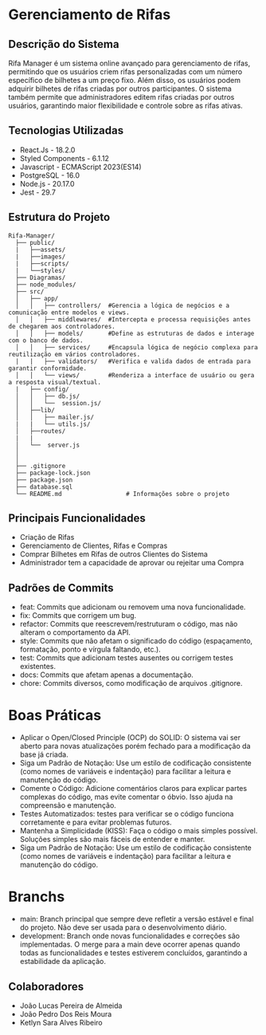 # Gerenciamento de Rifas    
## Descrição do Sistema
Rifa Manager é um sistema online avançado para gerenciamento de rifas, permitindo que os usuários criem rifas personalizadas com um número específico de bilhetes a um preço fixo. Além disso, os usuários podem adquirir bilhetes de rifas criadas por outros participantes. O sistema também permite que administradores editem rifas criadas por outros usuários, garantindo maior flexibilidade e controle sobre as rifas ativas.

 ## Tecnologias Utilizadas
- React.Js - 18.2.0
- Styled Components - 6.1.12
- Javascript -  ECMAScript 2023(ES14)
- PostgreSQL - 16.0
- Node.js - 20.17.0
- Jest - 29.7

## Estrutura do Projeto

```plaintext
Rifa-Manager/
  ├── public/
  |   ├──assets/
  |   ├──images/
  |   ├──scripts/  
  |   └──styles/
  ├── Diagramas/                    
  ├── node_modules/              
  ├── src/
  │   ├── app/
  │   │   ├── controllers/  #Gerencia a lógica de negócios e a comunicação entre modelos e views.       
  │   │   ├── middlewares/  #Intercepta e processa requisições antes de chegarem aos controladores.   
  │   │   ├── models/       #Define as estruturas de dados e interage com o banco de dados.      
  │   │   ├── services/     #Encapsula lógica de negócio complexa para reutilização em vários controladores.         
  |   |   ├── validators/   #Verifica e valida dados de entrada para garantir conformidade.
  │   │   └── views/        #Renderiza a interface de usuário ou gera a resposta visual/textual.
  |   ├── config/
  │   │   ├── db.js/       
  │   │   └──  session.js/      
  │   ├──lib/         
  │   │   ├── mailer.js/                
  |   |   └── utils.js/      
  │   ├──routes/   
  |   |
  │   └──  server.js
  │
  │
  ├── .gitignore                 
  ├── package-lock.json          
  ├── package.json              
  ├── database.sql  
  └── README.md                  # Informações sobre o projeto
```
## Principais Funcionalidades
- Criação de Rifas
- Gerenciamento de Clientes, Rifas e Compras
- Comprar Bilhetes em Rifas de outros Clientes do Sistema
- Administrador tem a capacidade de aprovar ou rejeitar uma Compra

## Padrões de Commits
- feat: Commits que adicionam ou removem uma nova funcionalidade.
- fix: Commits que corrigem um bug.
- refactor: Commits que reescrevem/restruturam o código, mas não alteram o comportamento da API.
- style: Commits que não afetam o significado do código (espaçamento, formatação, ponto e vírgula faltando, etc.).
- test: Commits que adicionam testes ausentes ou corrigem testes existentes.
- docs: Commits que afetam apenas a documentação.
- chore: Commits diversos, como modificação de arquivos .gitignore.

# Boas Práticas 
- Aplicar o Open/Closed Principle (OCP) do SOLID: O sistema vai ser aberto para novas atualizações porém fechado para a modificação da base já criada.
- Siga um Padrão de Notação: Use um estilo de codificação consistente (como nomes de variáveis e indentação) para facilitar a leitura e manutenção do código.
- Comente o Código: Adicione comentários claros para explicar partes complexas do código, mas evite comentar o óbvio. Isso ajuda na compreensão e manutenção.
- Testes Automatizados: testes para verificar se o código funciona corretamente e para evitar problemas futuros.
- Mantenha a Simplicidade (KISS): Faça o código o mais simples possível. Soluções simples são mais fáceis de entender e manter.
- Siga um Padrão de Notação: Use um estilo de codificação consistente (como nomes de variáveis e indentação) para facilitar a leitura e manutenção do código.



# Branchs
- main: Branch principal que sempre deve refletir a versão estável e final do projeto. Não deve ser usada para o desenvolvimento diário.
- development: Branch onde novas funcionalidades e correções são implementadas. O merge para a main deve ocorrer apenas quando todas as funcionalidades e testes estiverem concluídos, garantindo a estabilidade da aplicação.

## Colaboradores
- João Lucas Pereira de Almeida
- João Pedro Dos Reis Moura
- Ketlyn Sara Alves Ribeiro